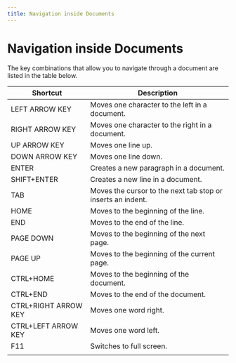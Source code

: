 ```yaml
---
title: Navigation inside Documents
---
```

# Navigation inside Documents
The key combinations that allow you to navigate through a document are listed in the table below.

| Shortcut | Description |
|---|---|
| LEFT ARROW KEY | Moves one character to the left in a document. |
| RIGHT ARROW KEY | Moves one character to the right in a document. |
| UP ARROW KEY | Moves one line up. |
| DOWN ARROW KEY | Moves one line down. |
| ENTER | Creates a new paragraph in a document. |
| SHIFT+ENTER | Creates a new line in a document. |
| TAB | Moves the cursor to the next tab stop or inserts an indent. |
| HOME | Moves to the beginning of the line. |
| END | Moves to the end of the line. |
| PAGE DOWN | Moves to the beginning of the next page. |
| PAGE UP | Moves to the beginning of the current page. |
| CTRL+HOME | Moves to the beginning of the document. |
| CTRL+END | Moves to the end of the document. |
| CTRL+RIGHT ARROW KEY | Moves one word right. |
| CTRL+LEFT ARROW KEY | Moves one word left. |
| F11 | Switches to full screen. |
|  |  |